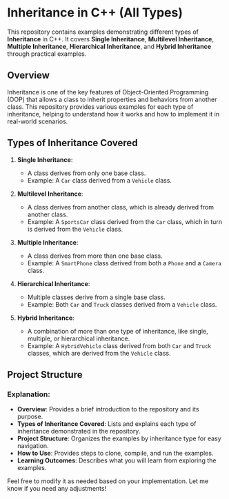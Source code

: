 # Inheritance in C++ (All Types)

This repository contains examples demonstrating different types of **Inheritance** in C++. It covers **Single Inheritance**, **Multilevel Inheritance**, **Multiple Inheritance**, **Hierarchical Inheritance**, and **Hybrid Inheritance** through practical examples.

## Overview

Inheritance is one of the key features of Object-Oriented Programming (OOP) that allows a class to inherit properties and behaviors from another class. This repository provides various examples for each type of inheritance, helping to understand how it works and how to implement it in real-world scenarios.

## Types of Inheritance Covered

1. **Single Inheritance**:
   - A class derives from only one base class.
   - Example: A `Car` class derived from a `Vehicle` class.

2. **Multilevel Inheritance**:
   - A class derives from another class, which is already derived from another class.
   - Example: A `SportsCar` class derived from the `Car` class, which in turn is derived from the `Vehicle` class.

3. **Multiple Inheritance**:
   - A class derives from more than one base class.
   - Example: A `SmartPhone` class derived from both a `Phone` and a `Camera` class.

4. **Hierarchical Inheritance**:
   - Multiple classes derive from a single base class.
   - Example: Both `Car` and `Truck` classes derived from a `Vehicle` class.

5. **Hybrid Inheritance**:
   - A combination of more than one type of inheritance, like single, multiple, or hierarchical inheritance.
   - Example: A `HybridVehicle` class derived from both `Car` and `Truck` classes, which are derived from the `Vehicle` class.

## Project Structure


### Explanation:
- **Overview**: Provides a brief introduction to the repository and its purpose.
- **Types of Inheritance Covered**: Lists and explains each type of inheritance demonstrated in the repository.
- **Project Structure**: Organizes the examples by inheritance type for easy navigation.
- **How to Use**: Provides steps to clone, compile, and run the examples.
- **Learning Outcomes**: Describes what you will learn from exploring the examples.

Feel free to modify it as needed based on your implementation. Let me know if you need any adjustments!
